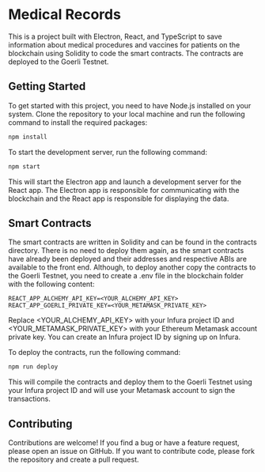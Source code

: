 # Medical Records

This is a project built with Electron, React, and TypeScript to save information about medical procedures and vaccines for patients on the blockchain using Solidity to code the smart contracts. The contracts are deployed to the Goerli Testnet.

## Getting Started

To get started with this project, you need to have Node.js installed on your system. Clone the repository to your local machine and run the following command to install the required packages:

```bash
npm install
```

To start the development server, run the following command:

```bash
npm start
```

This will start the Electron app and launch a development server for the React app. The Electron app is responsible for communicating with the blockchain and the React app is responsible for displaying the data.

## Smart Contracts

The smart contracts are written in Solidity and can be found in the contracts directory. There is no need to deploy them again, as the smart contracts have already been deployed and their addresses and respective ABIs are available to the front end. Although, to deploy another copy the contracts to the Goerli Testnet, you need to create a .env file in the blockchain folder with the following content:

```
REACT_APP_ALCHEMY_API_KEY=<YOUR_ALCHEMY_API_KEY>
REACT_APP_GOERLI_PRIVATE_KEY=<YOUR_METAMASK_PRIVATE_KEY>
```

Replace <YOUR_ALCHEMY_API_KEY> with your Infura project ID and <YOUR_METAMASK_PRIVATE_KEY> with your Ethereum Metamask account private key. You can create an Infura project ID by signing up on Infura.

To deploy the contracts, run the following command:

```bash
npm run deploy
```

This will compile the contracts and deploy them to the Goerli Testnet using your Infura project ID and will use your Metamask account to sign the transactions.

## Contributing

Contributions are welcome! If you find a bug or have a feature request, please open an issue on GitHub. If you want to contribute code, please fork the repository and create a pull request.

